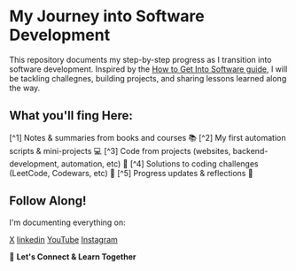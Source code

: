 # My Journey into Software Development

This repository documents my step-by-step progress as I transition into software development.
Inspired by the [How to Get Into Software guide](https://github.com/npmaile/blog/blob/main/posts/2.%20How%20to%20get%20into%20software.md#how-to-get-into-software), 
I will be tackling challegnes, building projects, and sharing lessons learned along the way.


## What you'll fing Here:

[^1] Notes & summaries from books and courses :books:
[^2] My first automation scripts & mini-projects :computer:
[^3] Code from projects (websites, backend-development, automation, etc) :rocket:
[^4] Solutions to coding challenges (LeetCode, Codewars, etc) :1234:
[^5] Progress updates & reflections :bookmark_tabs:

## Follow Along!

I'm documenting everything on:

[X](https://x.com/mofokengk793)
[linkedin](www.linkedin.com/in/kgotso-mofokeng-5945382a9)
[YouTube](UCVbtCNHfTmKfTxm_Kku0w0A0)
[Instagram](https://www.instagram.com/kgotso5940)

:handshake: **Let's Connect & Learn Together**




